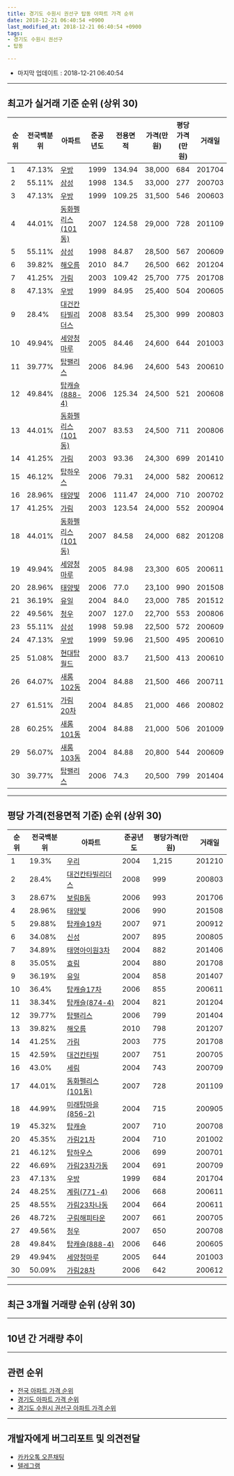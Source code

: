 ```yaml
---
title: 경기도 수원시 권선구 탑동 아파트 가격 순위
date: 2018-12-21 06:40:54 +0900
last_modified_at: 2018-12-21 06:40:54 +0900
tags:
- 경기도 수원시 권선구
- 탑동

---
```


* 마지막 업데이트 : 2018-12-21 06:40:54

---

## 최고가 실거래 기준 순위 (상위 30)


|순위|전국백분위|아파트|준공년도|전용면적|가격(만원)|평당가격(만원)|거래일|
|---|---|---|---|---|---|---|---|
|1|47.13%|[우방](https://search.naver.com/search.naver?query=%EA%B2%BD%EA%B8%B0%EB%8F%84+%EC%88%98%EC%9B%90%EC%8B%9C+%EA%B6%8C%EC%84%A0%EA%B5%AC+%ED%83%91%EB%8F%99+%EC%9A%B0%EB%B0%A9)|1999|134.94|38,000|684|201704|
|2|55.11%|[삼성](https://search.naver.com/search.naver?query=%EA%B2%BD%EA%B8%B0%EB%8F%84+%EC%88%98%EC%9B%90%EC%8B%9C+%EA%B6%8C%EC%84%A0%EA%B5%AC+%ED%83%91%EB%8F%99+%EC%82%BC%EC%84%B1)|1998|134.5|33,000|277|200703|
|3|47.13%|[우방](https://search.naver.com/search.naver?query=%EA%B2%BD%EA%B8%B0%EB%8F%84+%EC%88%98%EC%9B%90%EC%8B%9C+%EA%B6%8C%EC%84%A0%EA%B5%AC+%ED%83%91%EB%8F%99+%EC%9A%B0%EB%B0%A9)|1999|109.25|31,500|546|200603|
|4|44.01%|[동화펠리스(101동)](https://search.naver.com/search.naver?query=%EA%B2%BD%EA%B8%B0%EB%8F%84+%EC%88%98%EC%9B%90%EC%8B%9C+%EA%B6%8C%EC%84%A0%EA%B5%AC+%ED%83%91%EB%8F%99+%EB%8F%99%ED%99%94%ED%8E%A0%EB%A6%AC%EC%8A%A4%28101%EB%8F%99%29)|2007|124.58|29,000|728|201109|
|5|55.11%|[삼성](https://search.naver.com/search.naver?query=%EA%B2%BD%EA%B8%B0%EB%8F%84+%EC%88%98%EC%9B%90%EC%8B%9C+%EA%B6%8C%EC%84%A0%EA%B5%AC+%ED%83%91%EB%8F%99+%EC%82%BC%EC%84%B1)|1998|84.87|28,500|567|200609|
|6|39.82%|[해오름](https://search.naver.com/search.naver?query=%EA%B2%BD%EA%B8%B0%EB%8F%84+%EC%88%98%EC%9B%90%EC%8B%9C+%EA%B6%8C%EC%84%A0%EA%B5%AC+%ED%83%91%EB%8F%99+%ED%95%B4%EC%98%A4%EB%A6%84)|2010|84.7|26,500|662|201204|
|7|41.25%|[가림](https://search.naver.com/search.naver?query=%EA%B2%BD%EA%B8%B0%EB%8F%84+%EC%88%98%EC%9B%90%EC%8B%9C+%EA%B6%8C%EC%84%A0%EA%B5%AC+%ED%83%91%EB%8F%99+%EA%B0%80%EB%A6%BC)|2003|109.42|25,700|775|201708|
|8|47.13%|[우방](https://search.naver.com/search.naver?query=%EA%B2%BD%EA%B8%B0%EB%8F%84+%EC%88%98%EC%9B%90%EC%8B%9C+%EA%B6%8C%EC%84%A0%EA%B5%AC+%ED%83%91%EB%8F%99+%EC%9A%B0%EB%B0%A9)|1999|84.95|25,400|504|200605|
|9|28.4%|[대건칸타빌리더스](https://search.naver.com/search.naver?query=%EA%B2%BD%EA%B8%B0%EB%8F%84+%EC%88%98%EC%9B%90%EC%8B%9C+%EA%B6%8C%EC%84%A0%EA%B5%AC+%ED%83%91%EB%8F%99+%EB%8C%80%EA%B1%B4%EC%B9%B8%ED%83%80%EB%B9%8C%EB%A6%AC%EB%8D%94%EC%8A%A4)|2008|83.54|25,300|999|200803|
|10|49.94%|[세양청마루](https://search.naver.com/search.naver?query=%EA%B2%BD%EA%B8%B0%EB%8F%84+%EC%88%98%EC%9B%90%EC%8B%9C+%EA%B6%8C%EC%84%A0%EA%B5%AC+%ED%83%91%EB%8F%99+%EC%84%B8%EC%96%91%EC%B2%AD%EB%A7%88%EB%A3%A8)|2005|84.46|24,600|644|201003|
|11|39.77%|[탑팰리스](https://search.naver.com/search.naver?query=%EA%B2%BD%EA%B8%B0%EB%8F%84+%EC%88%98%EC%9B%90%EC%8B%9C+%EA%B6%8C%EC%84%A0%EA%B5%AC+%ED%83%91%EB%8F%99+%ED%83%91%ED%8C%B0%EB%A6%AC%EC%8A%A4)|2006|84.96|24,600|543|200610|
|12|49.84%|[탑캐슬(888-4)](https://search.naver.com/search.naver?query=%EA%B2%BD%EA%B8%B0%EB%8F%84+%EC%88%98%EC%9B%90%EC%8B%9C+%EA%B6%8C%EC%84%A0%EA%B5%AC+%ED%83%91%EB%8F%99+%ED%83%91%EC%BA%90%EC%8A%AC%28888-4%29)|2006|125.34|24,500|521|200608|
|13|44.01%|[동화펠리스(101동)](https://search.naver.com/search.naver?query=%EA%B2%BD%EA%B8%B0%EB%8F%84+%EC%88%98%EC%9B%90%EC%8B%9C+%EA%B6%8C%EC%84%A0%EA%B5%AC+%ED%83%91%EB%8F%99+%EB%8F%99%ED%99%94%ED%8E%A0%EB%A6%AC%EC%8A%A4%28101%EB%8F%99%29)|2007|83.53|24,500|711|200806|
|14|41.25%|[가림](https://search.naver.com/search.naver?query=%EA%B2%BD%EA%B8%B0%EB%8F%84+%EC%88%98%EC%9B%90%EC%8B%9C+%EA%B6%8C%EC%84%A0%EA%B5%AC+%ED%83%91%EB%8F%99+%EA%B0%80%EB%A6%BC)|2003|93.36|24,300|699|201410|
|15|46.12%|[탑하우스](https://search.naver.com/search.naver?query=%EA%B2%BD%EA%B8%B0%EB%8F%84+%EC%88%98%EC%9B%90%EC%8B%9C+%EA%B6%8C%EC%84%A0%EA%B5%AC+%ED%83%91%EB%8F%99+%ED%83%91%ED%95%98%EC%9A%B0%EC%8A%A4)|2006|79.31|24,000|582|200612|
|16|28.96%|[태양빛](https://search.naver.com/search.naver?query=%EA%B2%BD%EA%B8%B0%EB%8F%84+%EC%88%98%EC%9B%90%EC%8B%9C+%EA%B6%8C%EC%84%A0%EA%B5%AC+%ED%83%91%EB%8F%99+%ED%83%9C%EC%96%91%EB%B9%9B)|2006|111.47|24,000|710|200702|
|17|41.25%|[가림](https://search.naver.com/search.naver?query=%EA%B2%BD%EA%B8%B0%EB%8F%84+%EC%88%98%EC%9B%90%EC%8B%9C+%EA%B6%8C%EC%84%A0%EA%B5%AC+%ED%83%91%EB%8F%99+%EA%B0%80%EB%A6%BC)|2003|123.54|24,000|552|200904|
|18|44.01%|[동화펠리스(101동)](https://search.naver.com/search.naver?query=%EA%B2%BD%EA%B8%B0%EB%8F%84+%EC%88%98%EC%9B%90%EC%8B%9C+%EA%B6%8C%EC%84%A0%EA%B5%AC+%ED%83%91%EB%8F%99+%EB%8F%99%ED%99%94%ED%8E%A0%EB%A6%AC%EC%8A%A4%28101%EB%8F%99%29)|2007|84.58|24,000|682|201208|
|19|49.94%|[세양청마루](https://search.naver.com/search.naver?query=%EA%B2%BD%EA%B8%B0%EB%8F%84+%EC%88%98%EC%9B%90%EC%8B%9C+%EA%B6%8C%EC%84%A0%EA%B5%AC+%ED%83%91%EB%8F%99+%EC%84%B8%EC%96%91%EC%B2%AD%EB%A7%88%EB%A3%A8)|2005|84.98|23,300|605|200611|
|20|28.96%|[태양빛](https://search.naver.com/search.naver?query=%EA%B2%BD%EA%B8%B0%EB%8F%84+%EC%88%98%EC%9B%90%EC%8B%9C+%EA%B6%8C%EC%84%A0%EA%B5%AC+%ED%83%91%EB%8F%99+%ED%83%9C%EC%96%91%EB%B9%9B)|2006|77.0|23,100|990|201508|
|21|36.19%|[유일](https://search.naver.com/search.naver?query=%EA%B2%BD%EA%B8%B0%EB%8F%84+%EC%88%98%EC%9B%90%EC%8B%9C+%EA%B6%8C%EC%84%A0%EA%B5%AC+%ED%83%91%EB%8F%99+%EC%9C%A0%EC%9D%BC)|2004|84.0|23,000|785|201512|
|22|49.56%|[청우](https://search.naver.com/search.naver?query=%EA%B2%BD%EA%B8%B0%EB%8F%84+%EC%88%98%EC%9B%90%EC%8B%9C+%EA%B6%8C%EC%84%A0%EA%B5%AC+%ED%83%91%EB%8F%99+%EC%B2%AD%EC%9A%B0)|2007|127.0|22,700|553|200806|
|23|55.11%|[삼성](https://search.naver.com/search.naver?query=%EA%B2%BD%EA%B8%B0%EB%8F%84+%EC%88%98%EC%9B%90%EC%8B%9C+%EA%B6%8C%EC%84%A0%EA%B5%AC+%ED%83%91%EB%8F%99+%EC%82%BC%EC%84%B1)|1998|59.98|22,500|572|200609|
|24|47.13%|[우방](https://search.naver.com/search.naver?query=%EA%B2%BD%EA%B8%B0%EB%8F%84+%EC%88%98%EC%9B%90%EC%8B%9C+%EA%B6%8C%EC%84%A0%EA%B5%AC+%ED%83%91%EB%8F%99+%EC%9A%B0%EB%B0%A9)|1999|59.96|21,500|495|200610|
|25|51.08%|[현대탑월드](https://search.naver.com/search.naver?query=%EA%B2%BD%EA%B8%B0%EB%8F%84+%EC%88%98%EC%9B%90%EC%8B%9C+%EA%B6%8C%EC%84%A0%EA%B5%AC+%ED%83%91%EB%8F%99+%ED%98%84%EB%8C%80%ED%83%91%EC%9B%94%EB%93%9C)|2000|83.7|21,500|413|200610|
|26|64.07%|[새롬102동](https://search.naver.com/search.naver?query=%EA%B2%BD%EA%B8%B0%EB%8F%84+%EC%88%98%EC%9B%90%EC%8B%9C+%EA%B6%8C%EC%84%A0%EA%B5%AC+%ED%83%91%EB%8F%99+%EC%83%88%EB%A1%AC102%EB%8F%99)|2004|84.88|21,500|466|200711|
|27|61.51%|[가림20차](https://search.naver.com/search.naver?query=%EA%B2%BD%EA%B8%B0%EB%8F%84+%EC%88%98%EC%9B%90%EC%8B%9C+%EA%B6%8C%EC%84%A0%EA%B5%AC+%ED%83%91%EB%8F%99+%EA%B0%80%EB%A6%BC20%EC%B0%A8)|2004|84.85|21,000|466|200802|
|28|60.25%|[새롬101동](https://search.naver.com/search.naver?query=%EA%B2%BD%EA%B8%B0%EB%8F%84+%EC%88%98%EC%9B%90%EC%8B%9C+%EA%B6%8C%EC%84%A0%EA%B5%AC+%ED%83%91%EB%8F%99+%EC%83%88%EB%A1%AC101%EB%8F%99)|2004|84.88|21,000|506|201009|
|29|56.07%|[새롬103동](https://search.naver.com/search.naver?query=%EA%B2%BD%EA%B8%B0%EB%8F%84+%EC%88%98%EC%9B%90%EC%8B%9C+%EA%B6%8C%EC%84%A0%EA%B5%AC+%ED%83%91%EB%8F%99+%EC%83%88%EB%A1%AC103%EB%8F%99)|2004|84.88|20,800|544|200609|
|30|39.77%|[탑팰리스](https://search.naver.com/search.naver?query=%EA%B2%BD%EA%B8%B0%EB%8F%84+%EC%88%98%EC%9B%90%EC%8B%9C+%EA%B6%8C%EC%84%A0%EA%B5%AC+%ED%83%91%EB%8F%99+%ED%83%91%ED%8C%B0%EB%A6%AC%EC%8A%A4)|2006|74.3|20,500|799|201404|


---

## 평당 가격(전용면적 기준) 순위 (상위 30)


|순위|전국백분위|아파트|준공년도|평당가격(만원)|거래일|
|---|---|---|---|---|---|
|1|19.3%|[우리](https://search.naver.com/search.naver?query=%EA%B2%BD%EA%B8%B0%EB%8F%84+%EC%88%98%EC%9B%90%EC%8B%9C+%EA%B6%8C%EC%84%A0%EA%B5%AC+%ED%83%91%EB%8F%99+%EC%9A%B0%EB%A6%AC)|2004|1,215|201210|
|2|28.4%|[대건칸타빌리더스](https://search.naver.com/search.naver?query=%EA%B2%BD%EA%B8%B0%EB%8F%84+%EC%88%98%EC%9B%90%EC%8B%9C+%EA%B6%8C%EC%84%A0%EA%B5%AC+%ED%83%91%EB%8F%99+%EB%8C%80%EA%B1%B4%EC%B9%B8%ED%83%80%EB%B9%8C%EB%A6%AC%EB%8D%94%EC%8A%A4)|2008|999|200803|
|3|28.67%|[보림B동](https://search.naver.com/search.naver?query=%EA%B2%BD%EA%B8%B0%EB%8F%84+%EC%88%98%EC%9B%90%EC%8B%9C+%EA%B6%8C%EC%84%A0%EA%B5%AC+%ED%83%91%EB%8F%99+%EB%B3%B4%EB%A6%BCB%EB%8F%99)|2006|993|201706|
|4|28.96%|[태양빛](https://search.naver.com/search.naver?query=%EA%B2%BD%EA%B8%B0%EB%8F%84+%EC%88%98%EC%9B%90%EC%8B%9C+%EA%B6%8C%EC%84%A0%EA%B5%AC+%ED%83%91%EB%8F%99+%ED%83%9C%EC%96%91%EB%B9%9B)|2006|990|201508|
|5|29.88%|[탑캐슬19차](https://search.naver.com/search.naver?query=%EA%B2%BD%EA%B8%B0%EB%8F%84+%EC%88%98%EC%9B%90%EC%8B%9C+%EA%B6%8C%EC%84%A0%EA%B5%AC+%ED%83%91%EB%8F%99+%ED%83%91%EC%BA%90%EC%8A%AC19%EC%B0%A8)|2007|971|200912|
|6|34.08%|[신성](https://search.naver.com/search.naver?query=%EA%B2%BD%EA%B8%B0%EB%8F%84+%EC%88%98%EC%9B%90%EC%8B%9C+%EA%B6%8C%EC%84%A0%EA%B5%AC+%ED%83%91%EB%8F%99+%EC%8B%A0%EC%84%B1)|2007|895|200805|
|7|34.89%|[태영아이원3차](https://search.naver.com/search.naver?query=%EA%B2%BD%EA%B8%B0%EB%8F%84+%EC%88%98%EC%9B%90%EC%8B%9C+%EA%B6%8C%EC%84%A0%EA%B5%AC+%ED%83%91%EB%8F%99+%ED%83%9C%EC%98%81%EC%95%84%EC%9D%B4%EC%9B%903%EC%B0%A8)|2004|882|201406|
|8|35.05%|[효림](https://search.naver.com/search.naver?query=%EA%B2%BD%EA%B8%B0%EB%8F%84+%EC%88%98%EC%9B%90%EC%8B%9C+%EA%B6%8C%EC%84%A0%EA%B5%AC+%ED%83%91%EB%8F%99+%ED%9A%A8%EB%A6%BC)|2004|880|201708|
|9|36.19%|[유일](https://search.naver.com/search.naver?query=%EA%B2%BD%EA%B8%B0%EB%8F%84+%EC%88%98%EC%9B%90%EC%8B%9C+%EA%B6%8C%EC%84%A0%EA%B5%AC+%ED%83%91%EB%8F%99+%EC%9C%A0%EC%9D%BC)|2004|858|201407|
|10|36.4%|[탑캐슬17차](https://search.naver.com/search.naver?query=%EA%B2%BD%EA%B8%B0%EB%8F%84+%EC%88%98%EC%9B%90%EC%8B%9C+%EA%B6%8C%EC%84%A0%EA%B5%AC+%ED%83%91%EB%8F%99+%ED%83%91%EC%BA%90%EC%8A%AC17%EC%B0%A8)|2006|855|200611|
|11|38.34%|[탑캐슬(874-4)](https://search.naver.com/search.naver?query=%EA%B2%BD%EA%B8%B0%EB%8F%84+%EC%88%98%EC%9B%90%EC%8B%9C+%EA%B6%8C%EC%84%A0%EA%B5%AC+%ED%83%91%EB%8F%99+%ED%83%91%EC%BA%90%EC%8A%AC%28874-4%29)|2004|821|201204|
|12|39.77%|[탑팰리스](https://search.naver.com/search.naver?query=%EA%B2%BD%EA%B8%B0%EB%8F%84+%EC%88%98%EC%9B%90%EC%8B%9C+%EA%B6%8C%EC%84%A0%EA%B5%AC+%ED%83%91%EB%8F%99+%ED%83%91%ED%8C%B0%EB%A6%AC%EC%8A%A4)|2006|799|201404|
|13|39.82%|[해오름](https://search.naver.com/search.naver?query=%EA%B2%BD%EA%B8%B0%EB%8F%84+%EC%88%98%EC%9B%90%EC%8B%9C+%EA%B6%8C%EC%84%A0%EA%B5%AC+%ED%83%91%EB%8F%99+%ED%95%B4%EC%98%A4%EB%A6%84)|2010|798|201207|
|14|41.25%|[가림](https://search.naver.com/search.naver?query=%EA%B2%BD%EA%B8%B0%EB%8F%84+%EC%88%98%EC%9B%90%EC%8B%9C+%EA%B6%8C%EC%84%A0%EA%B5%AC+%ED%83%91%EB%8F%99+%EA%B0%80%EB%A6%BC)|2003|775|201708|
|15|42.59%|[대건칸타빌](https://search.naver.com/search.naver?query=%EA%B2%BD%EA%B8%B0%EB%8F%84+%EC%88%98%EC%9B%90%EC%8B%9C+%EA%B6%8C%EC%84%A0%EA%B5%AC+%ED%83%91%EB%8F%99+%EB%8C%80%EA%B1%B4%EC%B9%B8%ED%83%80%EB%B9%8C)|2007|751|200705|
|16|43.0%|[세림](https://search.naver.com/search.naver?query=%EA%B2%BD%EA%B8%B0%EB%8F%84+%EC%88%98%EC%9B%90%EC%8B%9C+%EA%B6%8C%EC%84%A0%EA%B5%AC+%ED%83%91%EB%8F%99+%EC%84%B8%EB%A6%BC)|2004|743|200709|
|17|44.01%|[동화펠리스(101동)](https://search.naver.com/search.naver?query=%EA%B2%BD%EA%B8%B0%EB%8F%84+%EC%88%98%EC%9B%90%EC%8B%9C+%EA%B6%8C%EC%84%A0%EA%B5%AC+%ED%83%91%EB%8F%99+%EB%8F%99%ED%99%94%ED%8E%A0%EB%A6%AC%EC%8A%A4%28101%EB%8F%99%29)|2007|728|201109|
|18|44.99%|[미래탑마을(856-2)](https://search.naver.com/search.naver?query=%EA%B2%BD%EA%B8%B0%EB%8F%84+%EC%88%98%EC%9B%90%EC%8B%9C+%EA%B6%8C%EC%84%A0%EA%B5%AC+%ED%83%91%EB%8F%99+%EB%AF%B8%EB%9E%98%ED%83%91%EB%A7%88%EC%9D%84%28856-2%29)|2004|715|200905|
|19|45.32%|[탑캐슬](https://search.naver.com/search.naver?query=%EA%B2%BD%EA%B8%B0%EB%8F%84+%EC%88%98%EC%9B%90%EC%8B%9C+%EA%B6%8C%EC%84%A0%EA%B5%AC+%ED%83%91%EB%8F%99+%ED%83%91%EC%BA%90%EC%8A%AC)|2007|710|200708|
|20|45.35%|[가림21차](https://search.naver.com/search.naver?query=%EA%B2%BD%EA%B8%B0%EB%8F%84+%EC%88%98%EC%9B%90%EC%8B%9C+%EA%B6%8C%EC%84%A0%EA%B5%AC+%ED%83%91%EB%8F%99+%EA%B0%80%EB%A6%BC21%EC%B0%A8)|2004|710|201002|
|21|46.12%|[탑하우스](https://search.naver.com/search.naver?query=%EA%B2%BD%EA%B8%B0%EB%8F%84+%EC%88%98%EC%9B%90%EC%8B%9C+%EA%B6%8C%EC%84%A0%EA%B5%AC+%ED%83%91%EB%8F%99+%ED%83%91%ED%95%98%EC%9A%B0%EC%8A%A4)|2006|699|200701|
|22|46.69%|[가림23차가동](https://search.naver.com/search.naver?query=%EA%B2%BD%EA%B8%B0%EB%8F%84+%EC%88%98%EC%9B%90%EC%8B%9C+%EA%B6%8C%EC%84%A0%EA%B5%AC+%ED%83%91%EB%8F%99+%EA%B0%80%EB%A6%BC23%EC%B0%A8%EA%B0%80%EB%8F%99)|2004|691|200709|
|23|47.13%|[우방](https://search.naver.com/search.naver?query=%EA%B2%BD%EA%B8%B0%EB%8F%84+%EC%88%98%EC%9B%90%EC%8B%9C+%EA%B6%8C%EC%84%A0%EA%B5%AC+%ED%83%91%EB%8F%99+%EC%9A%B0%EB%B0%A9)|1999|684|201704|
|24|48.25%|[계림(771-4)](https://search.naver.com/search.naver?query=%EA%B2%BD%EA%B8%B0%EB%8F%84+%EC%88%98%EC%9B%90%EC%8B%9C+%EA%B6%8C%EC%84%A0%EA%B5%AC+%ED%83%91%EB%8F%99+%EA%B3%84%EB%A6%BC%28771-4%29)|2006|668|200611|
|25|48.55%|[가림23차나동](https://search.naver.com/search.naver?query=%EA%B2%BD%EA%B8%B0%EB%8F%84+%EC%88%98%EC%9B%90%EC%8B%9C+%EA%B6%8C%EC%84%A0%EA%B5%AC+%ED%83%91%EB%8F%99+%EA%B0%80%EB%A6%BC23%EC%B0%A8%EB%82%98%EB%8F%99)|2004|664|200611|
|26|48.72%|[구림해피타운](https://search.naver.com/search.naver?query=%EA%B2%BD%EA%B8%B0%EB%8F%84+%EC%88%98%EC%9B%90%EC%8B%9C+%EA%B6%8C%EC%84%A0%EA%B5%AC+%ED%83%91%EB%8F%99+%EA%B5%AC%EB%A6%BC%ED%95%B4%ED%94%BC%ED%83%80%EC%9A%B4)|2007|661|200705|
|27|49.56%|[청우](https://search.naver.com/search.naver?query=%EA%B2%BD%EA%B8%B0%EB%8F%84+%EC%88%98%EC%9B%90%EC%8B%9C+%EA%B6%8C%EC%84%A0%EA%B5%AC+%ED%83%91%EB%8F%99+%EC%B2%AD%EC%9A%B0)|2007|650|200708|
|28|49.84%|[탑캐슬(888-4)](https://search.naver.com/search.naver?query=%EA%B2%BD%EA%B8%B0%EB%8F%84+%EC%88%98%EC%9B%90%EC%8B%9C+%EA%B6%8C%EC%84%A0%EA%B5%AC+%ED%83%91%EB%8F%99+%ED%83%91%EC%BA%90%EC%8A%AC%28888-4%29)|2006|646|200605|
|29|49.94%|[세양청마루](https://search.naver.com/search.naver?query=%EA%B2%BD%EA%B8%B0%EB%8F%84+%EC%88%98%EC%9B%90%EC%8B%9C+%EA%B6%8C%EC%84%A0%EA%B5%AC+%ED%83%91%EB%8F%99+%EC%84%B8%EC%96%91%EC%B2%AD%EB%A7%88%EB%A3%A8)|2005|644|201003|
|30|50.09%|[가림28차](https://search.naver.com/search.naver?query=%EA%B2%BD%EA%B8%B0%EB%8F%84+%EC%88%98%EC%9B%90%EC%8B%9C+%EA%B6%8C%EC%84%A0%EA%B5%AC+%ED%83%91%EB%8F%99+%EA%B0%80%EB%A6%BC28%EC%B0%A8)|2006|642|200612|


---

## 최근 3개월 거래량 순위 (상위 30)


<div style="width:100%;">
    <canvas id="deal_count_ranking" height="250"></canvas>
</div>


<script>
new Chart(document.getElementById("deal_count_ranking"), {
    type: 'horizontalBar',
    data: {
        labels: ['우방', '삼성', '현대탑월드', '우리3차', '청우(102동)', '가림', '가림20차', '해오름'],
        datasets: [{
            label: '실거래 수',
            data: [4, 2, 2, 1, 1, 1, 1, 1],
            borderColor: "rgba(255, 0, 128, 1)",
            backgroundColor: "rgba(255, 0, 128, 0.5)",
            fill: false,
        }]
    },
    options: {
        responsive: true,
        title: {
            display: true,
            text: '최근 3개월 거래량 순위'
        },
        tooltips: {
            mode: 'index',
            intersect: false,
            callbacks: {
                title: function(tooltipItems, data) {
                    return "실거래 수:";
                },
                label: function(tooltipItem, data) {
                    return data.labels[tooltipItem.index] + ": " + tooltipItem.xLabel;
                }
            }
        },
        hover: {
            mode: 'nearest',
            intersect: true
        },
        scales: {
            xAxes: [{
                display: true,
                scaleLabel: {
                    display: true,
                    labelString: '실거래 수'
                },
                ticks: {
                    suggestedMin: 0,
                }
            }],
            yAxes: [{
                display: true,
                ticks: {
                    autoSkip: false,
                    callback: function(value, index, values) {
                        if (value.length > 15)
                            return value.substr(0, 13) + "...";
                        else
                            return value;
                    }
                },
                scaleLabel: {
                    display: false,
                }
            }]
        }
    }
});

</script>


---

## 10년 간 거래량 추이


<div style="width:100%;">
    <canvas id="deal_progress" height="250"></canvas>
</div>

<script>
new Chart(document.getElementById("deal_progress"), {
    type: 'line',
    data: {
        labels: ['200812','200901','200902','200903','200904','200905','200906','200907','200908','200909','200910','200911','200912','201001','201002','201003','201004','201005','201006','201007','201008','201009','201010','201011','201012','201101','201102','201103','201104','201105','201106','201107','201108','201109','201110','201111','201112','201201','201202','201203','201204','201205','201206','201207','201208','201209','201210','201211','201212','201301','201302','201303','201304','201305','201306','201307','201308','201309','201310','201311','201312','201401','201402','201403','201404','201405','201406','201407','201408','201409','201410','201411','201412','201501','201502','201503','201504','201505','201506','201507','201508','201509','201510','201511','201512','201601','201602','201603','201604','201605','201606','201607','201608','201609','201610','201611','201612','201701','201702','201703','201704','201705','201706','201707','201708','201709','201710','201711','201712','201801','201802','201803','201804','201805','201806','201807','201808','201809','201810','201811','201812'],
        datasets: [{
            label: '실거래 수',
            pointRadius: 1,
            data: [3, 3, 6, 7, 13, 13, 10, 14, 19, 18, 6, 6, 6, 7, 12, 20, 10, 9, 13, 13, 10, 12, 15, 16, 14, 17, 19, 22, 17, 11, 11, 13, 15, 16, 9, 7, 10, 3, 11, 15, 12, 10, 2, 9, 8, 11, 7, 4, 7, 6, 8, 11, 11, 15, 10, 6, 12, 12, 13, 10, 10, 10, 17, 10, 13, 16, 17, 10, 9, 13, 18, 15, 4, 10, 15, 27, 17, 13, 10, 11, 10, 12, 12, 4, 7, 9, 7, 7, 12, 13, 6, 8, 7, 11, 16, 14, 4, 3, 9, 11, 10, 20, 18, 8, 14, 14, 4, 9, 6, 4, 7, 13, 10, 9, 7, 5, 8, 5, 7, 5, 1],
            borderColor: "rgba(255, 201, 14, 1)",
            backgroundColor: "rgba(255, 201, 14, 0.5)",
            fill: true,
        }]
    },
    options: {
        responsive: true,
        title: {
            display: true,
            text: '10년간 거래량 추이'
        },
        tooltips: {
            mode: 'index',
            intersect: false,
        },
        hover: {
            mode: 'nearest',
            intersect: true
        },
        scales: {
            xAxes: [{
                display: true,
                scaleLabel: {
                    display: true,
                    labelString: '년/월'
                }
            }],
            yAxes: [{
                display: true,
                ticks: {
                    suggestedMin: 0,
                },
                scaleLabel: {
                    display: true,
                    labelString: '실거래 수'
                }
            }]
        }
    }
});

</script>


---

## 관련 순위

- [전국 아파트 가격 순위](https://inasie.github.io/apt-ranking/전국)
- [경기도 아파트 가격 순위](https://inasie.github.io/apt-ranking/경기도)
- [경기도 수원시 권선구 아파트 가격 순위](https://inasie.github.io/apt-ranking/경기도-수원시-권선구)


---

## 개발자에게 버그리포트 및 의견전달

- [카카오톡 오픈채팅](https://open.kakao.com/o/gLJUAP4)
- [텔레그램](https://t.me/inasie)

